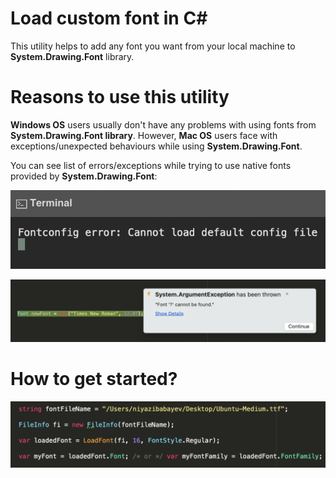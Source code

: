 # Load custom font in **C#**

 This utility helps to add any font you want from your local machine to **System.Drawing.Font** library. 
 
 # Reasons to use this utility

 **Windows OS** users usually don't have any problems with using fonts from **System.Drawing.Font library**. However, **Mac OS** users face with exceptions/unexpected behaviours while using **System.Drawing.Font**.

 You can see list of errors/exceptions while trying to use native fonts provided by **System.Drawing.Font**:

 ![Screenshot](./img/error.png)

 ![Screenshot](./img/exception.png)


 # How to get started?

 ![Screenshot](./img/usage.png)